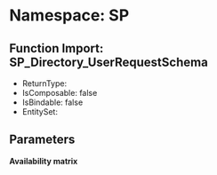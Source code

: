 # Namespace: SP

## Function Import: SP_Directory_UserRequestSchema

- ReturnType: 
- IsComposable: false
- IsBindable: false
- EntitySet: 

## Parameters

**Availability matrix**

